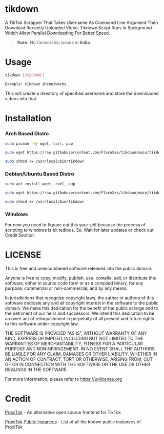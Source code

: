 # tikdown
A TikTok Scrapper That Takes Username As Command Line Argument Then Download Recently Uploaded Video.
Tikdown Script Runs In Background Which Allow Parallel Downloading For Better Speed.

> **Note:** No Censorship issues in **India**

# Usage
```bash
tikdown [USERNAME]

Example: tikdown shenetworks
```
This will create a directory of specified username and store the downloaded videos into that.

# Installation
### Arch Based Distro
```bash
sudo pacman -Sy wget, curl, pup

sudo wget https://raw.githubusercontent.com/FlareXes/tikdown/main/tikdown -O /usr/local/bin/tikdown

sudo chmod +x /usr/local/bin/tikdown
```

### Debian/Ubuntu Based Distro
```bash
sudo apt install wget, curl, pup

sudo wget https://raw.githubusercontent.com/FlareXes/tikdown/main/tikdown -O /usr/local/bin/tikdown

sudo chmod +x /usr/local/bin/tikdown
```

### Windows
For now you need to figuare out this your self because the process of scripting to windows is bit tedious. So, Wait for later updates or check out Credit Section

# LICENSE
This is free and unencumbered software released into the public domain.

Anyone is free to copy, modify, publish, use, compile, sell, or
distribute this software, either in source code form or as a compiled
binary, for any purpose, commercial or non-commercial, and by any
means.

In jurisdictions that recognize copyright laws, the author or authors
of this software dedicate any and all copyright interest in the
software to the public domain. We make this dedication for the benefit
of the public at large and to the detriment of our heirs and
successors. We intend this dedication to be an overt act of
relinquishment in perpetuity of all present and future rights to this
software under copyright law.

THE SOFTWARE IS PROVIDED "AS IS", WITHOUT WARRANTY OF ANY KIND,
EXPRESS OR IMPLIED, INCLUDING BUT NOT LIMITED TO THE WARRANTIES OF
MERCHANTABILITY, FITNESS FOR A PARTICULAR PURPOSE AND NONINFRINGEMENT.
IN NO EVENT SHALL THE AUTHORS BE LIABLE FOR ANY CLAIM, DAMAGES OR
OTHER LIABILITY, WHETHER IN AN ACTION OF CONTRACT, TORT OR OTHERWISE,
ARISING FROM, OUT OF OR IN CONNECTION WITH THE SOFTWARE OR THE USE OR
OTHER DEALINGS IN THE SOFTWARE.

For more information, please refer to <https://unlicense.org>

# Credit
[ProxiTok](https://github.com/pablouser1/ProxiTok) - An alternative open source frontend for TikTok

[ProxiTok Public Instances](https://github.com/pablouser1/ProxiTok/wiki/Public-instances) - List of all the known public instances of ProxiTok
